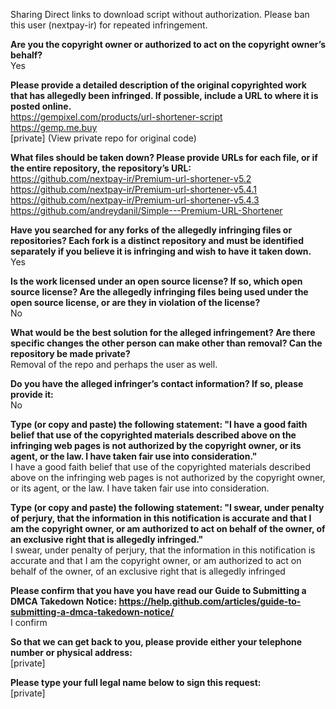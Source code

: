 Sharing Direct links to download script without authorization. Please ban this user (nextpay-ir) for repeated infringement.

**Are you the copyright owner or authorized to act on the copyright owner’s behalf?**   
Yes

**Please provide a detailed description of the original copyrighted work that has allegedly been infringed. If possible, include a URL to where it is posted online.**   
https://gempixel.com/products/url-shortener-script   
https://gemp.me.buy   
[private] (View private repo for original code) 

**What files should be taken down? Please provide URLs for each file, or if the entire repository, the repository’s URL:**   
https://github.com/nextpay-ir/Premium-url-shortener-v5.2   
https://github.com/nextpay-ir/Premium-url-shortener-v5.4.1   
https://github.com/nextpay-ir/Premium-url-shortener-v5.4.3   
https://github.com/andreydanil/Simple---Premium-URL-Shortener

**Have you searched for any forks of the allegedly infringing files or repositories? Each fork is a distinct repository and must be identified separately if you believe it is infringing and wish to have it taken down.**   
Yes

**Is the work licensed under an open source license? If so, which open source license? Are the allegedly infringing files being used under the open source license, or are they in violation of the license?**   
No

**What would be the best solution for the alleged infringement? Are there specific changes the other person can make other than removal? Can the repository be made private?**   
Removal of the repo and perhaps the user as well.

**Do you have the alleged infringer’s contact information? If so, please provide it:**   
No

**Type (or copy and paste) the following statement: "I have a good faith belief that use of the copyrighted materials described above on the infringing web pages is not authorized by the copyright owner, or its agent, or the law. I have taken fair use into consideration."**   
I have a good faith belief that use of the copyrighted materials described above on the infringing web pages is not authorized by the copyright owner, or its agent, or the law. I have taken fair use into consideration.

**Type (or copy and paste) the following statement: "I swear, under penalty of perjury, that the information in this notification is accurate and that I am the copyright owner, or am authorized to act on behalf of the owner, of an exclusive right that is allegedly infringed."**   
I swear, under penalty of perjury, that the information in this notification is accurate and that I am the copyright owner, or am authorized to act on behalf of the owner, of an exclusive right that is allegedly infringed

**Please confirm that you have you have read our Guide to Submitting a DMCA Takedown Notice: https://help.github.com/articles/guide-to-submitting-a-dmca-takedown-notice/**   
I confirm

**So that we can get back to you, please provide either your telephone number or physical address:**   
[private]

**Please type your full legal name below to sign this request:**   
[private]
